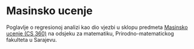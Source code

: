 # Masinsko ucenje
Poglavlje o regresionoj analizi kao dio vjezbi u sklopu predmeta [Masinsko ucenje (CS 360)](http://math.pmf.unsa.ba/dodiplomski-studij/NPP-2016-I-ciklus/Ma%C5%A1insko%20u%C4%8Denje.pdf) na odsjeku za matematiku, Prirodno-matematickog fakulteta u Sarajevu.
